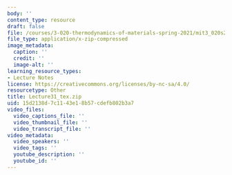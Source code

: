```yaml
---
body: ''
content_type: resource
draft: false
file: /courses/3-020-thermodynamics-of-materials-spring-2021/mit3_020s21_lecture31_tex.zip
file_type: application/x-zip-compressed
image_metadata:
  caption: ''
  credit: ''
  image-alt: ''
learning_resource_types:
- Lecture Notes
license: https://creativecommons.org/licenses/by-nc-sa/4.0/
resourcetype: Other
title: Lecture31_tex.zip
uid: 15d2138d-7c11-43e1-8b57-cdefb802b3a7
video_files:
  video_captions_file: ''
  video_thumbnail_file: ''
  video_transcript_file: ''
video_metadata:
  video_speakers: ''
  video_tags: ''
  youtube_description: ''
  youtube_id: ''
---
```

